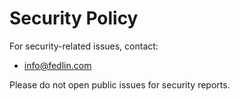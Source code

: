 # Security Policy

For security-related issues, contact:

- info@fedlin.com

Please do not open public issues for security reports.
